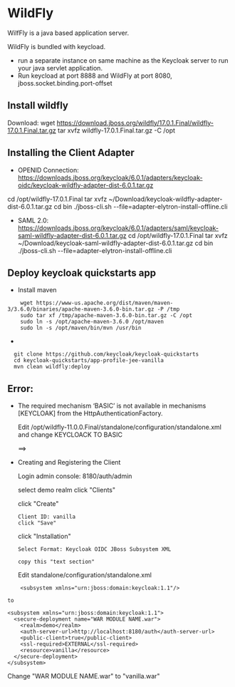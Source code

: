 # WildFly

  WilfFly is a java based application server.

 WildFly is bundled with keycload.
 - run a separate instance on same machine as the Keycloak server to run your java servlet application.
 - Run keycload at port 8888 and WildFly at port 8080, jboss.socket.binding.port-offset

## Install wildfly
  Download: wget https://download.jboss.org/wildfly/17.0.1.Final/wildfly-17.0.1.Final.tar.gz
  tar xvfz wildfly-17.0.1.Final.tar.gz -C /opt


## Installing the Client Adapter
  - OPENID Connection: https://downloads.jboss.org/keycloak/6.0.1/adapters/keycloak-oidc/keycloak-wildfly-adapter-dist-6.0.1.tar.gz

  cd /opt/wildfly-17.0.1.Final
  tar xvfz ~/Download/keycloak-wildfly-adapter-dist-6.0.1.tar.gz
  cd bin
  ./jboss-cli.sh --file=adapter-elytron-install-offline.cli

  - SAML 2.0: https://downloads.jboss.org/keycloak/6.0.1/adapters/saml/keycloak-saml-wildfly-adapter-dist-6.0.1.tar.gz
  cd /opt/wildfly-17.0.1.Final
  tar xvfz ~/Download/keycloak-saml-wildfly-adapter-dist-6.0.1.tar.gz
  cd bin
  ./jboss-cli.sh --file=adapter-elytron-install-offline.cli


## Deploy keycloak quickstarts app
  - Install maven
```
    wget https://www-us.apache.org/dist/maven/maven-3/3.6.0/binaries/apache-maven-3.6.0-bin.tar.gz -P /tmp
    sudo tar xf /tmp/apache-maven-3.6.0-bin.tar.gz -C /opt
    sudo ln -s /opt/apache-maven-3.6.0 /opt/maven
    sudo ln -s /opt/maven/bin/mvn /usr/bin
```
  -
```
  git clone https://github.com/keycloak/keycloak-quickstarts
  cd keycloak-quickstarts/app-profile-jee-vanilla
  mvn clean wildfly:deploy
```


## Error:

* The required mechanism ‘BASIC’ is not available in mechanisms [KEYCLOAK] from the HttpAuthenticationFactory.

  Edit /opt/wildfly-11.0.0.Final/standalone/configuration/standalone.xml and change KEYCLOACK TO BASIC

  <mechanism mechanism-name="KEYCLOACK"> ==>  <mechanism mechanism-name="BASIC">

- Creating and Registering the Client

  Login admin console: 8180/auth/admin

    select demo realm
    click "Clients"

    click "Create"

      Client ID: vanilla
      click "Save"

    click "Installation"

      Select Format: Keycloak OIDC JBoss Subsystem XML

      copy this "text section"

  Edit standalone/configuration/standalone.xml

```
    <subsystem xmlns="urn:jboss:domain:keycloak:1.1"/>
```

    to

```
<subsystem xmlns="urn:jboss:domain:keycloak:1.1">
  <secure-deployment name="WAR MODULE NAME.war">
    <realm>demo</realm>
    <auth-server-url>http://localhost:8180/auth</auth-server-url>
    <public-client>true</public-client>
    <ssl-required>EXTERNAL</ssl-required>
    <resource>vanilla</resource>
  </secure-deployment>
</subsystem>
```

Change "WAR MODULE NAME.war" to "vanilla.war"


